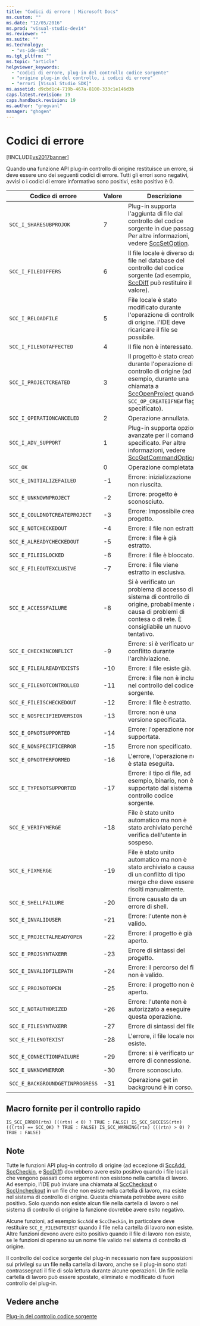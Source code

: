 ```yaml
---
title: "Codici di errore | Microsoft Docs"
ms.custom: ""
ms.date: "12/05/2016"
ms.prod: "visual-studio-dev14"
ms.reviewer: ""
ms.suite: ""
ms.technology: 
  - "vs-ide-sdk"
ms.tgt_pltfrm: ""
ms.topic: "article"
helpviewer_keywords: 
  - "codici di errore, plug-in del controllo codice sorgente"
  - "origine plug-in del controllo, i codici di errore"
  - "errori [Visual Studio SDK]"
ms.assetid: d9cbd1c4-719b-467a-8100-333c1e146d3b
caps.latest.revision: 19
caps.handback.revision: 19
ms.author: "gregvanl"
manager: "ghogen"
---
```

# Codici di errore
[!INCLUDE[vs2017banner](../code-quality/includes/vs2017banner.md)]

Quando una funzione API plug\-in controllo di origine restituisce un errore, si deve essere uno dei seguenti codici di errore. Tutti gli errori sono negativi, avvisi o i codici di errore informativo sono positivi, esito positivo è 0.  
  
|Codice di errore|Valore|Descrizione|  
|----------------------|------------|-----------------|  
|`SCC_I_SHARESUBPROJOK`|7|Plug\-in supporta l'aggiunta di file dal controllo del codice sorgente in due passaggi. Per altre informazioni, vedere [SccSetOption](../extensibility/sccsetoption-function.md).|  
|`SCC_I_FILEDIFFERS`|6|Il file locale è diverso dal file nel database del controllo del codice sorgente \(ad esempio, [SccDiff](../extensibility/sccdiff-function.md) può restituire il valore\).|  
|`SCC_I_RELOADFILE`|5|File locale è stato modificato durante l'operazione di controllo di origine. l'IDE deve ricaricare il file se possibile.|  
|`SCC_I_FILENOTAFFECTED`|4|Il file non è interessato.|  
|`SCC_I_PROJECTCREATED`|3|Il progetto è stato creato durante l'operazione di controllo di origine \(ad esempio, durante una chiamata a [SccOpenProject](../extensibility/sccopenproject-function.md) quando `SCC_OP_CREATEIFNEW` flag è specificato\).|  
|`SCC_I_OPERATIONCANCELED`|2|Operazione annullata.|  
|`SCC_I_ADV_SUPPORT`|1|Plug\-in supporta opzioni avanzate per il comando specificato. Per altre informazioni, vedere [SccGetCommandOptions](../extensibility/sccgetcommandoptions-function.md).|  
|`SCC_OK`|0|Operazione completata.|  
|`SCC_E_INITIALIZEFAILED`|\-1|Errore: inizializzazione non riuscita.|  
|`SCC_E_UNKNOWNPROJECT`|\-2|Errore: progetto è sconosciuto.|  
|`SCC_E_COULDNOTCREATEPROJECT`|\-3|Errore: Impossibile creare progetto.|  
|`SCC_E_NOTCHECKEDOUT`|\-4|Errore: il file non estratto.|  
|`SCC_E_ALREADYCHECKEDOUT`|\-5|Errore: il file è già estratto.|  
|`SCC_E_FILEISLOCKED`|\-6|Errore: il file è bloccato.|  
|`SCC_E_FILEOUTEXCLUSIVE`|\-7|Errore: il file viene estratto in esclusiva.|  
|`SCC_E_ACCESSFAILURE`|\-8|Si è verificato un problema di accesso di sistema di controllo di origine, probabilmente a causa di problemi di contesa o di rete. È consigliabile un nuovo tentativo.|  
|`SCC_E_CHECKINCONFLICT`|\-9|Errore: si è verificato un conflitto durante l'archiviazione.|  
|`SCC_E_FILEALREADYEXISTS`|\-10|Errore: il file esiste già.|  
|`SCC_E_FILENOTCONTROLLED`|\-11|Errore: il file non è incluso nel controllo del codice sorgente.|  
|`SCC_E_FILEISCHECKEDOUT`|\-12|Errore: il file è estratto.|  
|`SCC_E_NOSPECIFIEDVERSION`|\-13|Errore: non è una versione specificata.|  
|`SCC_E_OPNOTSUPPORTED`|\-14|Errore: l'operazione non è supportata.|  
|`SCC_E_NONSPECIFICERROR`|\-15|Errore non specificato.|  
|`SCC_E_OPNOTPERFORMED`|\-16|L'errore, l'operazione non è stata eseguita.|  
|`SCC_E_TYPENOTSUPPORTED`|\-17|Errore: il tipo di file, ad esempio, binario, non è supportato dal sistema di controllo codice sorgente.|  
|`SCC_E_VERIFYMERGE`|\-18|File è stato unito automatico ma non è stato archiviato perché verifica dell'utente in sospeso.|  
|`SCC_E_FIXMERGE`|\-19|File è stato unito automatico ma non è stato archiviato a causa di un conflitto di tipo merge che deve essere risolti manualmente.|  
|`SCC_E_SHELLFAILURE`|\-20|Errore causato da un errore di shell.|  
|`SCC_E_INVALIDUSER`|\-21|Errore: l'utente non è valido.|  
|`SCC_E_PROJECTALREADYOPEN`|\-22|Errore: il progetto è già aperto.|  
|`SCC_E_PROJSYNTAXERR`|\-23|Errore di sintassi del progetto.|  
|`SCC_E_INVALIDFILEPATH`|\-24|Errore: il percorso del file non è valido.|  
|`SCC_E_PROJNOTOPEN`|\-25|Errore: il progetto non è aperto.|  
|`SCC_E_NOTAUTHORIZED`|\-26|Errore: l'utente non è autorizzato a eseguire questa operazione.|  
|`SCC_E_FILESYNTAXERR`|\-27|Errore di sintassi del file.|  
|`SCC_E_FILENOTEXIST`|\-28|L'errore, il file locale non esiste.|  
|`SCC_E_CONNECTIONFAILURE`|\-29|Errore: si è verificato un errore di connessione.|  
|`SCC_E_UNKNOWNERROR`|\-30|Errore sconosciuto.|  
|`SCC_E_BACKGROUNDGETINPROGRESS`|\-31|Operazione get in background è in corso.|  
  
## Macro fornite per il controllo rapido  
  
```cpp#  
IS_SCC_ERROR(rtn) (((rtn) < 0) ? TRUE : FALSE) IS_SCC_SUCCESS(rtn) (((rtn) == SCC_OK) ? TRUE : FALSE) IS_SCC_WARNING(rtn) (((rtn) > 0) ? TRUE : FALSE)  
```  
  
## Note  
 Tutte le funzioni API plug\-in controllo di origine \(ad eccezione di [SccAdd](../extensibility/sccadd-function.md), [SccCheckin](../extensibility/scccheckin-function.md), e [SccDiff](../extensibility/sccdiff-function.md)\) dovrebbero avere esito positivo quando i file locali che vengono passati come argomenti non esistono nella cartella di lavoro. Ad esempio, l'IDE può inviare una chiamata al [SccCheckout](../extensibility/scccheckout-function.md) o [SccUncheckout](../extensibility/sccuncheckout-function.md) in un file che non esiste nella cartella di lavoro, ma esiste nel sistema di controllo di origine. Questa chiamata potrebbe avere esito positivo. Solo quando non esiste alcun file nella cartella di lavoro o nel sistema di controllo di origine la funzione dovrebbe avere esito negativo.  
  
 Alcune funzioni, ad esempio `SccAdd` e `SccCheckin`, in particolare deve restituire `SCC_E_FILENOTEXIST` quando il file nella cartella di lavoro non esiste. Altre funzioni devono avere esito positivo quando il file di lavoro non esiste, se le funzioni di operano su un nome file valido nel sistema di controllo di origine.  
  
 Il controllo del codice sorgente del plug\-in necessario non fare supposizioni sui privilegi su un file nella cartella di lavoro, anche se il plug\-in sono stati contrassegnati il file di sola lettura durante alcune operazioni. Un file nella cartella di lavoro può essere spostato, eliminato e modificato di fuori controllo del plug\-in.  
  
## Vedere anche  
 [Plug\-in del controllo codice sorgente](../extensibility/source-control-plug-ins.md)